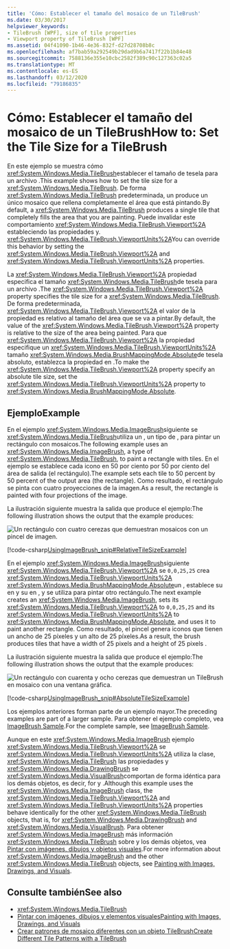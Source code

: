 ```yaml
---
title: 'Cómo: Establecer el tamaño del mosaico de un TileBrush'
ms.date: 03/30/2017
helpviewer_keywords:
- TileBrush [WPF], size of tile properties
- Viewport property of TileBrush [WPF]
ms.assetid: 04f41090-1b46-4e36-832f-d27d28708b8c
ms.openlocfilehash: af7bab59a292549b29dad9b6a7417f22b1b84e48
ms.sourcegitcommit: 7588136e355e10cbc2582f389c90c127363c02a5
ms.translationtype: MT
ms.contentlocale: es-ES
ms.lasthandoff: 03/12/2020
ms.locfileid: "79186835"
---
```

# <a name="how-to-set-the-tile-size-for-a-tilebrush"></a><span data-ttu-id="8897c-102">Cómo: Establecer el tamaño del mosaico de un TileBrush</span><span class="sxs-lookup"><span data-stu-id="8897c-102">How to: Set the Tile Size for a TileBrush</span></span>

<span data-ttu-id="8897c-103">En este ejemplo se muestra cómo <xref:System.Windows.Media.TileBrush>establecer el tamaño de tesela para un archivo .</span><span class="sxs-lookup"><span data-stu-id="8897c-103">This example shows how to set the tile size for a <xref:System.Windows.Media.TileBrush>.</span></span> <span data-ttu-id="8897c-104">De forma <xref:System.Windows.Media.TileBrush> predeterminada, un produce un único mosaico que rellena completamente el área que está pintando.</span><span class="sxs-lookup"><span data-stu-id="8897c-104">By default, a <xref:System.Windows.Media.TileBrush> produces a single tile that completely fills the area that you are painting.</span></span> <span data-ttu-id="8897c-105">Puede invalidar este comportamiento <xref:System.Windows.Media.TileBrush.Viewport%2A> estableciendo las propiedades y. <xref:System.Windows.Media.TileBrush.ViewportUnits%2A></span><span class="sxs-lookup"><span data-stu-id="8897c-105">You can override this behavior by setting the <xref:System.Windows.Media.TileBrush.Viewport%2A> and <xref:System.Windows.Media.TileBrush.ViewportUnits%2A> properties.</span></span>

<span data-ttu-id="8897c-106">La <xref:System.Windows.Media.TileBrush.Viewport%2A> propiedad especifica el tamaño <xref:System.Windows.Media.TileBrush>de tesela para un archivo .</span><span class="sxs-lookup"><span data-stu-id="8897c-106">The <xref:System.Windows.Media.TileBrush.Viewport%2A> property specifies the tile size for a <xref:System.Windows.Media.TileBrush>.</span></span> <span data-ttu-id="8897c-107">De forma predeterminada, <xref:System.Windows.Media.TileBrush.Viewport%2A> el valor de la propiedad es relativo al tamaño del área que se va a pintar.</span><span class="sxs-lookup"><span data-stu-id="8897c-107">By default, the value of the <xref:System.Windows.Media.TileBrush.Viewport%2A> property is relative to the size of the area being painted.</span></span> <span data-ttu-id="8897c-108">Para que <xref:System.Windows.Media.TileBrush.Viewport%2A> la propiedad especifique un <xref:System.Windows.Media.TileBrush.ViewportUnits%2A> tamaño <xref:System.Windows.Media.BrushMappingMode.Absolute>de tesela absoluto, establezca la propiedad en .</span><span class="sxs-lookup"><span data-stu-id="8897c-108">To make the <xref:System.Windows.Media.TileBrush.Viewport%2A> property specify an absolute tile size, set the <xref:System.Windows.Media.TileBrush.ViewportUnits%2A> property to <xref:System.Windows.Media.BrushMappingMode.Absolute>.</span></span>

## <a name="example"></a><span data-ttu-id="8897c-109">Ejemplo</span><span class="sxs-lookup"><span data-stu-id="8897c-109">Example</span></span>

<span data-ttu-id="8897c-110">En el ejemplo <xref:System.Windows.Media.ImageBrush>siguiente se <xref:System.Windows.Media.TileBrush>utiliza un , un tipo de , para pintar un rectángulo con mosaicos.</span><span class="sxs-lookup"><span data-stu-id="8897c-110">The following example uses an <xref:System.Windows.Media.ImageBrush>, a type of <xref:System.Windows.Media.TileBrush>, to paint a rectangle with tiles.</span></span> <span data-ttu-id="8897c-111">En el ejemplo se establece cada icono en 50 por ciento por 50 por ciento del área de salida (el rectángulo).</span><span class="sxs-lookup"><span data-stu-id="8897c-111">The example sets each tile to 50 percent by 50 percent of the output area (the rectangle).</span></span> <span data-ttu-id="8897c-112">Como resultado, el rectángulo se pinta con cuatro proyecciones de la imagen.</span><span class="sxs-lookup"><span data-stu-id="8897c-112">As a result, the rectangle is painted with four projections of the image.</span></span>

<span data-ttu-id="8897c-113">La ilustración siguiente muestra la salida que produce el ejemplo:</span><span class="sxs-lookup"><span data-stu-id="8897c-113">The following illustration shows the output that the example produces:</span></span>

![Un rectángulo con cuatro cerezas que demuestran mosaicos con un pincel de imagen.](./media/how-to-set-the-tile-size-for-a-tilebrush/rectangle-tile-image-brush.png)

[!code-csharp[UsingImageBrush_snip#RelativeTileSizeExample](~/samples/snippets/csharp/VS_Snippets_Wpf/UsingImageBrush_snip/CSharp/TileSizeExample.cs#relativetilesizeexample)]

<span data-ttu-id="8897c-115">En el ejemplo <xref:System.Windows.Media.ImageBrush>siguiente <xref:System.Windows.Media.TileBrush.Viewport%2A> se `0,0,25,25` crea <xref:System.Windows.Media.TileBrush.ViewportUnits%2A> <xref:System.Windows.Media.BrushMappingMode.Absolute>un , establece su en y su en , y se utiliza para pintar otro rectángulo.</span><span class="sxs-lookup"><span data-stu-id="8897c-115">The next example creates an <xref:System.Windows.Media.ImageBrush>, sets its <xref:System.Windows.Media.TileBrush.Viewport%2A> to `0,0,25,25` and its <xref:System.Windows.Media.TileBrush.ViewportUnits%2A> to <xref:System.Windows.Media.BrushMappingMode.Absolute>, and uses it to paint another rectangle.</span></span> <span data-ttu-id="8897c-116">Como resultado, el pincel genera iconos que tienen un ancho de 25 píxeles y un alto de 25 píxeles.</span><span class="sxs-lookup"><span data-stu-id="8897c-116">As a result, the brush produces tiles that have a width of 25  pixels and a height of 25 pixels .</span></span>

<span data-ttu-id="8897c-117">La ilustración siguiente muestra la salida que produce el ejemplo:</span><span class="sxs-lookup"><span data-stu-id="8897c-117">The following illustration shows the output that the example produces:</span></span>

![Un rectángulo con cuarenta y ocho cerezas que demuestran un TileBrush en mosaico con una ventana gráfica.](./media/how-to-set-the-tile-size-for-a-tilebrush/25-x-25-viewport-tilebrush.png)

[!code-csharp[UsingImageBrush_snip#AbsoluteTileSizeExample](~/samples/snippets/csharp/VS_Snippets_Wpf/UsingImageBrush_snip/CSharp/TileSizeExample.cs#absolutetilesizeexample)]

<span data-ttu-id="8897c-119">Los ejemplos anteriores forman parte de un ejemplo mayor.</span><span class="sxs-lookup"><span data-stu-id="8897c-119">The preceding examples are part of a larger sample.</span></span> <span data-ttu-id="8897c-120">Para obtener el ejemplo completo, vea [ImageBrush Sample](https://github.com/Microsoft/WPF-Samples/tree/master/Graphics/ImageBrush).</span><span class="sxs-lookup"><span data-stu-id="8897c-120">For the complete sample, see [ImageBrush Sample](https://github.com/Microsoft/WPF-Samples/tree/master/Graphics/ImageBrush).</span></span>

<span data-ttu-id="8897c-121">Aunque en este <xref:System.Windows.Media.ImageBrush> ejemplo <xref:System.Windows.Media.TileBrush.Viewport%2A> se <xref:System.Windows.Media.TileBrush.ViewportUnits%2A> utiliza la clase, <xref:System.Windows.Media.TileBrush> las propiedades y <xref:System.Windows.Media.DrawingBrush> se <xref:System.Windows.Media.VisualBrush>comportan de forma idéntica para los demás objetos, es decir, for y .</span><span class="sxs-lookup"><span data-stu-id="8897c-121">Although this example uses the <xref:System.Windows.Media.ImageBrush> class, the <xref:System.Windows.Media.TileBrush.Viewport%2A> and <xref:System.Windows.Media.TileBrush.ViewportUnits%2A> properties behave identically for the other <xref:System.Windows.Media.TileBrush> objects, that is, for <xref:System.Windows.Media.DrawingBrush> and <xref:System.Windows.Media.VisualBrush>.</span></span> <span data-ttu-id="8897c-122">Para obtener <xref:System.Windows.Media.ImageBrush> más información <xref:System.Windows.Media.TileBrush> sobre y los demás objetos, vea [Pintar con imágenes, dibujos y objetos visuales](painting-with-images-drawings-and-visuals.md).</span><span class="sxs-lookup"><span data-stu-id="8897c-122">For more information about <xref:System.Windows.Media.ImageBrush> and the other <xref:System.Windows.Media.TileBrush> objects, see [Painting with Images, Drawings, and Visuals](painting-with-images-drawings-and-visuals.md).</span></span>

## <a name="see-also"></a><span data-ttu-id="8897c-123">Consulte también</span><span class="sxs-lookup"><span data-stu-id="8897c-123">See also</span></span>

- <xref:System.Windows.Media.TileBrush>
- [<span data-ttu-id="8897c-124">Pintar con imágenes, dibujos y elementos visuales</span><span class="sxs-lookup"><span data-stu-id="8897c-124">Painting with Images, Drawings, and Visuals</span></span>](painting-with-images-drawings-and-visuals.md)
- [<span data-ttu-id="8897c-125">Crear patrones de mosaico diferentes con un objeto TileBrush</span><span class="sxs-lookup"><span data-stu-id="8897c-125">Create Different Tile Patterns with a TileBrush</span></span>](how-to-create-different-tile-patterns-with-a-tilebrush.md)
